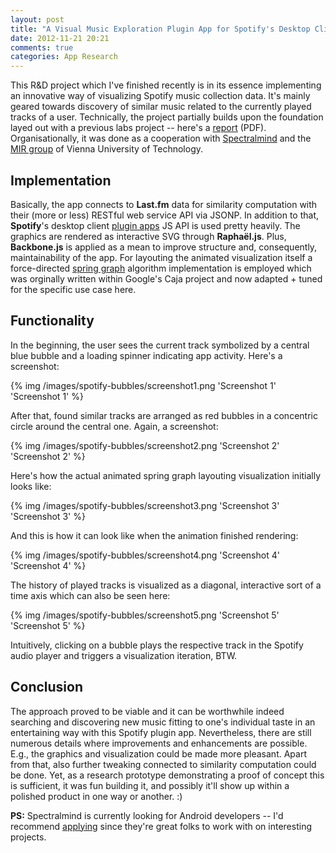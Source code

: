 ```yaml
---
layout: post
title: "A Visual Music Exploration Plugin App for Spotify's Desktop Client"
date: 2012-11-21 20:21
comments: true
categories: App Research
---
```



This R&D project which I've finished recently is in its essence implementing an innovative way of visualizing Spotify music collection data. It's mainly geared towards discovery of similar music related to the currently played tracks of a user. Technically, the project partially builds upon the foundation layed out with a previous labs project -- here's a [report](http://sftb.herokuapp.com/docs/report.pdf) (PDF). Organisationally, it was done as a cooperation with [Spectralmind](http://www.spectralmind.com/) and the [MIR group](http://ifs.tuwien.ac.at/mir/) of Vienna University of Technology.


## Implementation

Basically, the app connects to **Last.fm** data for similarity computation with their (more or less) RESTful web service API via JSONP. In addition to that, **Spotify**'s desktop client [plugin apps](https://developer.spotify.com/technologies/apps/) JS API is used pretty heavily. The graphics are rendered as interactive SVG through **Raphaël.js**. Plus, **Backbone.js** is applied as a mean to improve structure and, consequently, maintainability of the app. For layouting the animated visualization itself a force-directed [spring graph](http://en.wikipedia.org/wiki/Force-based_algorithms_%28graph_drawing%29) algorithm implementation is employed which was orginally written within Google's Caja project and now adapted + tuned for the specific use case here.


## Functionality

In the beginning, the user sees the current track symbolized by a central blue bubble and a loading spinner indicating app activity. Here's a screenshot:

{% img /images/spotify-bubbles/screenshot1.png 'Screenshot 1' 'Screenshot 1' %}

After that, found similar tracks are arranged as red bubbles in a concentric circle around the central one. Again, a screenshot:

{% img /images/spotify-bubbles/screenshot2.png 'Screenshot 2' 'Screenshot 2' %}

Here's how the actual animated spring graph layouting visualization initially looks like:

{% img /images/spotify-bubbles/screenshot3.png 'Screenshot 3' 'Screenshot 3' %}

And this is how it can look like when the animation finished rendering:

{% img /images/spotify-bubbles/screenshot4.png 'Screenshot 4' 'Screenshot 4' %}

The history of played tracks is visualized as a diagonal, interactive sort of a time axis which can also be seen here:

{% img /images/spotify-bubbles/screenshot5.png 'Screenshot 5' 'Screenshot 5' %}

Intuitively, clicking on a bubble plays the respective track in the Spotify audio player and triggers a visualization iteration, BTW.


## Conclusion

The approach proved to be viable and it can be worthwhile indeed searching and discovering new music fitting to one's individual taste in an entertaining way with this Spotify plugin app. Nevertheless, there are still numerous details where improvements and enhancements are possible. E.g., the graphics and visualization could be made more pleasant. Apart from that, also further tweaking connected to similarity computation could be done. Yet, as a research prototype demonstrating a proof of concept this is sufficient, it was fun building it, and possibly it'll show up within a polished product in one way or another. :)

**PS:** Spectralmind is currently looking for Android developers -- I'd recommend [applying](http://www.spectralmind.com/company/jobs/) since they're great folks to work with on interesting projects.
